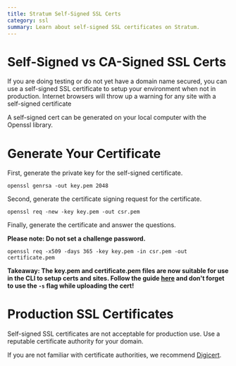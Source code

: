 ```yaml
---
title: Stratum Self-Signed SSL Certs
category: ssl
summary: Learn about self-signed SSL certificates on Stratum.
---
```


# Self-Signed vs CA-Signed SSL Certs

If you are doing testing or do not yet have a domain name secured, you can use a self-signed SSL certificate to setup
your environment when not in production. Internet browsers will throw up a warning for any site with a self-signed
certificate

A self-signed cert can be generated on your local computer with the Openssl library.

# Generate Your Certificate

First, generate the private key for the self-signed certificate.

`openssl genrsa -out key.pem 2048`

Second, generate the certificate signing request for the certificate.

`openssl req -new -key key.pem -out csr.pem`

Finally, generate the certificate and answer the questions.

**Please note: Do not set a challenge password.**

`openssl req -x509 -days 365 -key key.pem -in csr.pem -out certificate.pem`

**Takeaway: The key.pem and certificate.pem files are now suitable for use in the CLI to setup certs and sites. Follow the guide [here](https://resources.catalyze.io/stratum/articles/guides/self-service-SSL) and don't forget to use the `-s` flag while uploading the cert!**

# Production SSL Certificates

Self-signed SSL certificates are not acceptable for production use. Use a reputable certificate authority for your domain.

If you are not familiar with certificate authorities, we recommend [Digicert](https://www.digicert.com/).
